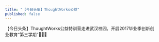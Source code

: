 ```yaml
---
title: "【今日头条】ThoughtWorks公益"
published: false
---
```

【今日头条】ThoughtWorks公益特训营走进武汉校园，开启2017毕业季创新创业教育“第三学期”👏👏👏

